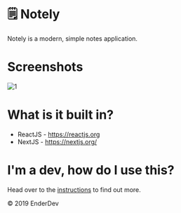 # 🗒 Notely
Notely is a modern, simple notes application.

# Screenshots
![1](https://i.imgur.com/BYP82Sl.png)

# What is it built in?
 * ReactJS - https://reactjs.org
 * NextJS - https://nextjs.org/
 
# I'm a dev, how do I use this?
Head over to the [instructions](https://github.com/EnderDev/notely/blob/master/code/instructions.md) to find out more.

© 2019 EnderDev
